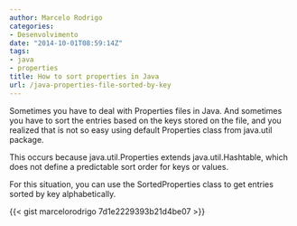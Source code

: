 ```yaml
---
author: Marcelo Rodrigo
categories:
- Desenvolvimento
date: "2014-10-01T08:59:14Z"
tags:
- java
- properties
title: How to sort properties in Java
url: /java-properties-file-sorted-by-key
---
```


Sometimes you have to deal with Properties files in Java. And sometimes you have to sort the entries based on the keys stored on the file, and you realized that is not so easy using default Properties class from java.util package.

This occurs because java.util.Properties extends java.util.Hashtable, which does not define a predictable sort order for keys or values.

For this situation, you can use the SortedProperties class to get entries sorted by key alphabetically.

{{< gist marcelorodrigo 7d1e2229393b21d4be07 >}}